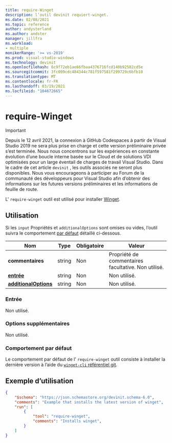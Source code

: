 ```yaml
---
title: require-Winget
description: l’outil devinit requiert-winget.
ms.date: 02/08/2021
ms.topic: reference
author: andysterland
ms.author: andster
manager: jillfra
ms.workload:
- multiple
monikerRange: '>= vs-2019'
ms.prod: visual-studio-windows
ms.technology: devinit
ms.openlocfilehash: 6c9f72eb1ae66fbaa4376716fcd140b92502cd5e
ms.sourcegitcommit: 3fc099cdc484344c781f597581f299729c6bfb10
ms.translationtype: MT
ms.contentlocale: fr-FR
ms.lasthandoff: 03/19/2021
ms.locfileid: "104672665"
---
```

# <a name="require-winget"></a>require-Winget

> [!IMPORTANT]
> Depuis le 12 avril 2021, la connexion à GitHub Codespaces à partir de Visual Studio 2019 ne sera plus prise en charge et cette version préliminaire privée s’est terminée. Nous nous concentrons sur les expériences en constante évolution d’une boucle interne basée sur le Cloud et de solutions VDI optimisées pour un large éventail de charges de travail Visual Studio. Dans le cadre de cet article `devinit` , les outils associés ne seront plus disponibles. Nous vous encourageons à participer au Forum de la communauté des développeurs pour Visual Studio afin d’obtenir des informations sur les futures versions préliminaires et les informations de feuille de route.

L' `require-winget` outil est utilisé pour installer [Winget](https://docs.microsoft.com/windows/package-manager/winget/). 
## <a name="usage"></a>Utilisation

Si les `input` Propriétés et `additionalOptions` sont omises ou vides, l’outil suivra le comportement [par défaut](#default-behavior) détaillé ci-dessous.

| Nom                                             | Type   | Obligatoire | Valeur                                                                                |
|--------------------------------------------------|--------|----------|--------------------------------------------------------------------------------------|
| **commentaires**                                     | string | Non       | Propriété de commentaires facultative. Non utilisé.                                                |
| [**entrée**](#input)                              | string | Non       | Non utilisé.                                                                            |
| [**additionalOptions**](#additional-options)     | string | Non       | Non utilisé.                                                                            |

### <a name="input"></a>Entrée

Non utilisé.

### <a name="additional-options"></a>Options supplémentaires

Non utilisé.

### <a name="default-behavior"></a>Comportement par défaut

Le comportement par défaut de l' `require-winget` outil consiste à installer la dernière version à l’aide du [ `winget-cli` référentiel git](https://github.com/microsoft/winget-cli).

## <a name="example-usage"></a>Exemple d’utilisation

```json
{
    "$schema": "https://json.schemastore.org/devinit.schema-6.0",
    "comments": "Example that installs the latest version of winget",
    "run": [
        {
            "tool": "require-winget",
            "comments": "Installs winget",
        }
    ]
}
```
